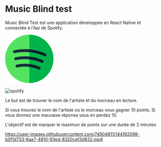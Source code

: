 # Music Blind test

Music Blind Test est une application développée en React Native et connectée à l'Api de Spotify.

<img src="spotify.png" width="158">


![spotify](https://user-images.githubusercontent.com/74904811/144195033-6c8bc9c9-4130-4386-8bad-472df11703c2.png)


Le but est de trouver le nom de l'artiste et du morceau en lecture.

Si vous trouvez le nom de l'artiste ou le morceau vous gagner 10 points.
Si vous donnez une mauvaise réponse vous en perdez 10.

L'objectif est de marquer le maximun de points sur une durée de 2 minutes

https://user-images.githubusercontent.com/74904811/144192098-b0f1d733-6aa7-4810-93ed-8320cef3d832.mp4


